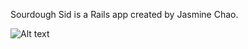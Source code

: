 Sourdough Sid is a Rails app created by Jasmine Chao.

![Alt text](/app/assets/images/realdme.png?raw=true "Sourdough Sid Protoype")
